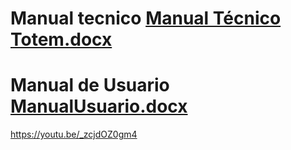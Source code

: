 # Manual tecnico [Manual Técnico Totem.docx](https://github.com/Totem-Univalle/Totem/files/13454877/Manual.Tecnico.Totem.docx)
# Manual de Usuario [ManualUsuario.docx](https://github.com/Totem-Univalle/Totem/files/13454879/ManualUsuario.docx)
https://youtu.be/_zcjdOZ0gm4

